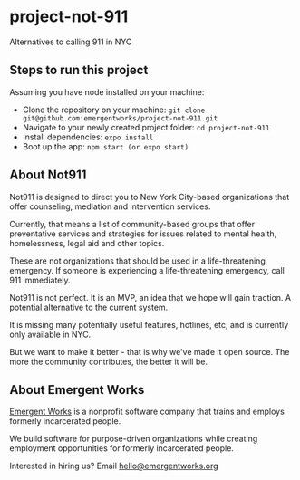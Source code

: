 # project-not-911
Alternatives to calling 911 in NYC

## Steps to run this project
Assuming you have node installed on your machine:

- Clone the repository on your machine: `git clone git@github.com:emergentworks/project-not-911.git`
- Navigate to your newly created project folder: `cd project-not-911`
- Install dependencies: `expo install`
- Boot up the app: `npm start (or expo start)`

## About Not911
Not911 is designed to direct you to New York City-based organizations that offer counseling, mediation and intervention services.

Currently, that means a list of community-based groups that offer preventative services and strategies for issues related to mental health, homelessness, legal aid and other topics.

These are not organizations that should be used in a life-threatening emergency. If someone is experiencing a life-threatening emergency, call 911 immediately.

Not911 is not perfect. It is an MVP, an idea that we hope will gain traction. A potential alternative to the current system.

It is missing many potentially useful features, hotlines, etc, and is currently only available in NYC.

But we want to make it better - that is why we've made it open source. The more the community contributes, the better it will be.


## About Emergent Works
[Emergent Works](https://www.emergentworks.org/) is a nonprofit software company that trains and employs formerly incarcerated people.

We build software for purpose-driven organizations while creating employment opportunities for formerly incarcerated people.

Interested in hiring us? Email hello@emergentworks.org
